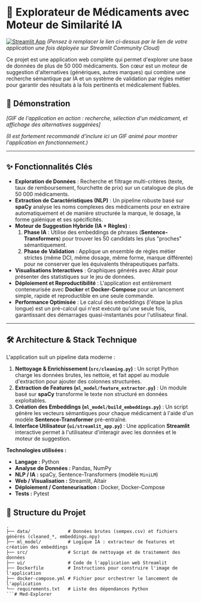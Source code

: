 # 💊 Explorateur de Médicaments avec Moteur de Similarité IA

[![Streamlit App](https://static.streamlit.io/badges/streamlit_badge_black_white.svg)](https://VOTRE_LIEN_STREAMLIT.streamlit.app)
*(Pensez à remplacer le lien ci-dessus par le lien de votre application une fois déployée sur Streamlit Community Cloud)*

Ce projet est une application web complète qui permet d'explorer une base de données de plus de 50 000 médicaments. Son cœur est un moteur de suggestion d'alternatives (génériques, autres marques) qui combine une recherche sémantique par IA et un système de validation par règles métier pour garantir des résultats à la fois pertinents et médicalement fiables.

## 🎥 Démonstration

*[GIF de l'application en action : recherche, sélection d'un médicament, et affichage des alternatives suggérées]*

*(Il est fortement recommandé d'inclure ici un GIF animé pour montrer l'application en fonctionnement.)*

---

## ✨ Fonctionnalités Clés

* **Exploration de Données** : Recherche et filtrage multi-critères (texte, taux de remboursement, fourchette de prix) sur un catalogue de plus de 50 000 médicaments.
* **Extraction de Caractéristiques (NLP)** : Un pipeline robuste basé sur **spaCy** analyse les noms complexes des médicaments pour en extraire automatiquement et de manière structurée la marque, le dosage, la forme galénique et ses spécificités.
* **Moteur de Suggestion Hybride (IA + Règles)** :
    1.  **Phase IA** : Utilise des embeddings de phrases (**Sentence-Transformers**) pour trouver les 50 candidats les plus "proches" sémantiquement.
    2.  **Phase de Validation** : Applique un ensemble de règles métier strictes (même DCI, même dosage, même forme, marque différente) pour ne conserver que les équivalents thérapeutiques parfaits.
* **Visualisations Interactives** : Graphiques générés avec Altair pour présenter des statistiques sur le jeu de données.
* **Déploiement et Reproductibilité** : L'application est entièrement conteneurisée avec **Docker** et **Docker-Compose** pour un lancement simple, rapide et reproductible en une seule commande.
* **Performance Optimisée** : Le calcul des embeddings (l'étape la plus longue) est un pré-calcul qui n'est exécuté qu'une seule fois, garantissant des démarrages quasi-instantanés pour l'utilisateur final.

---

## 🛠️ Architecture & Stack Technique

L'application suit un pipeline data moderne :
1.  **Nettoyage & Enrichissement (`src/cleaning.py`)** : Un script Python charge les données brutes, les nettoie, et fait appel au module d'extraction pour ajouter des colonnes structurées.
2.  **Extraction de Features (`ml_model/feature_extractor.py`)** : Un module basé sur **spaCy** transforme le texte non structuré en données exploitables.
3.  **Création des Embeddings (`ml_model/build_embeddings.py`)** : Un script génère les vecteurs sémantiques pour chaque médicament à l'aide d'un modèle **Sentence-Transformer** pré-entraîné.
4.  **Interface Utilisateur (`ui/streamlit_app.py`)** : Une application **Streamlit** interactive permet à l'utilisateur d'interagir avec les données et le moteur de suggestion.

**Technologies utilisées :**
* **Langage :** Python
* **Analyse de Données :** Pandas, NumPy
* **NLP / IA :** spaCy, Sentence-Transformers (modèle `MiniLM`)
* **Web / Visualisation :** Streamlit, Altair
* **Déploiement / Conteneurisation :** Docker, Docker-Compose
* **Tests :** Pytest

## 🔬 Structure du Projet

```
.
├── data/              # Données brutes (sempex.csv) et fichiers générés (cleaned_*, embeddings.npy)
├── ml_model/          # Logique IA : extracteur de features et création des embeddings
├── src/               # Script de nettoyage et de traitement des données
├── ui/                # Code de l'application web Streamlit
├── Dockerfile         # Instructions pour construire l'image de l'application
├── docker-compose.yml # Fichier pour orchestrer le lancement de l'application
└── requirements.txt   # Liste des dépendances Python
```#   M e d - E x p l o r e r 
 
 
